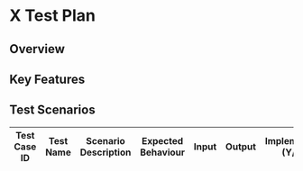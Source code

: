 # X Test Plan

## Overview

<!-- Provide a brief overview of the feature or component under test. Provide a link to the design document or HIP if available. -->

## Key Features

<!-- Provide a list of more intricate considerations that are note worthy in the implementation or experience. -->

## Test Scenarios

| Test Case ID | Test Name | Scenario Description | Expected Behaviour | Input | Output | Implemented (Y/N) |
| ------------ | --------- | -------------------- |--------------------| ----- | ------ | ----------------- |